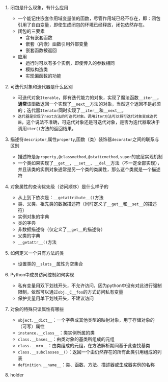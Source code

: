 1. 闭包是什么现象，有什么应用
    - 一个能记住嵌套作用域变量值的函数，尽管作用域已经不存在，即：闭包引用了自由变量，即使生成闭包的环境已经释放，闭包依然存在。
    - 闭包的三要素
        - 含有嵌套函数
        - 嵌套（内嵌）函数引用外部变量
        - 嵌套函数被返回
    - 应用
        - 运行时可以有多个实例，即使传入的参数相同
        - 模拟构造类
        - 实现偏函数的功能
        
2. 可迭代对象和迭代器是什么区别
    - 可迭代对象`Iterable`，即有迭代能力的对象，实现了魔法函数`__iter__`，**通常**该函数返回一个实现了`__next__`方法的对象，当然这个返回不是必须的；迭代器`Iterator`同时实现了`__iter__`和`__next__`。
    - `迭代器是实现了next方法的可迭代对象。调用iter方法可以将可迭代对象变成迭代器`，这个说法不准确，可迭代对象还是可迭代对象，是否为迭代器取决于调用`iter()`方法的返回结果。
    
3. 描述符`descriptor`,属性`property`,函数（类）装饰器`decorator`之间的联系与区别
    - 描述符是`@property,@classmethod,@staticmethod,super`的底层实现机制
    - 一个类如果实现了`__get__, __set__, __del__`方法（不一定全部实现），并且该类的实例对象通常是另一个类的类属性，那么这个类就是一个描述符
    
4. 对象属性的查询优先级（访问顺序）是什么样子的
    - 从上到下依次是：`__getattribute__()`方法
    - 类、父类、祖先类的数据描述符（同时定义了`__get__`和`__set__`的描述符）
    - 实例对象的字典
    - 类的字典
    - 非数据描述符（仅定义了`__get__`的描述符）
    - 父类的字典
    - `__getattr__()`方法
    
5. 如何定义一个只有方法的类
    - 设置类的`__slots__`属性为空集合
    
6. Python中成员访问控制如何实现
    - 私有变量用双下划线开头，不允许访问，因为python中没有对此进行强制限制，依然可以通过`obj._C__foo`的方式访问私有变量
    - 保护变量用单下划线开头，不建议访问
    
7. 对象的特殊只读属性有哪些
    - `object.__dict__`：一个字典或其他类型的映射对象，用于存储对象的（可写）属性
    - `instance.__class__`：类实例所属的类
    - `class.__bases__`：由类对象的基类所组成的元组
    - `class.__mro__`：由类组成的元组，在方法解析期间基于此查找基类
    - `class.__subclasses__()`：返回一个由仍然存在的所有此类引用组成的列表
    - `definition.__name__`：类、函数、方法、描述器或生成器实例的名称
    

100. holder